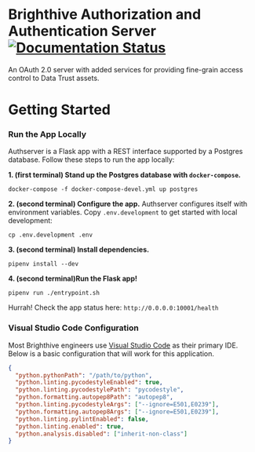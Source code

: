 # Brighthive Authorization and Authentication Server [![Documentation Status](https://readthedocs.org/projects/brighthive-authserver/badge/?version=latest)](https://brighthive-authserver.readthedocs.io/en/latest/?badge=latest)

An OAuth 2.0 server with added services for providing fine-grain access control to Data Trust assets.

# Getting Started

### Run the App Locally

Authserver is a Flask app with a REST interface supported by a Postgres database. Follow these steps to run the app locally:

**1. (first terminal) Stand up the Postgres database with `docker-compose`.**

```
docker-compose -f docker-compose-devel.yml up postgres
```

**2. (second terminal) Configure the app.** Authserver configures itself with environment variables. Copy `.env.development` to get started with local development:

```
cp .env.development .env
```

**3. (second terminal) Install dependencies.**

```
pipenv install --dev
```

**4. (second terminal)Run the Flask app!**

```
pipenv run ./entrypoint.sh
```

Hurrah! Check the app status here: `http://0.0.0.0:10001/health`

### Visual Studio Code Configuration

Most Brighthive engineers use [Visual Studio Code](https://code.visualstudio.com/) as their primary IDE. Below is a basic configuration that will work for this application.

```json
{
  "python.pythonPath": "/path/to/python",
  "python.linting.pycodestyleEnabled": true,
  "python.linting.pycodestylePath": "pycodestyle",
  "python.formatting.autopep8Path": "autopep8",
  "python.linting.pycodestyleArgs": ["--ignore=E501,E0239"],
  "python.formatting.autopep8Args": ["--ignore=E501,E0239"],
  "python.linting.pylintEnabled": false,
  "python.linting.enabled": true,
  "python.analysis.disabled": ["inherit-non-class"]
}
```
